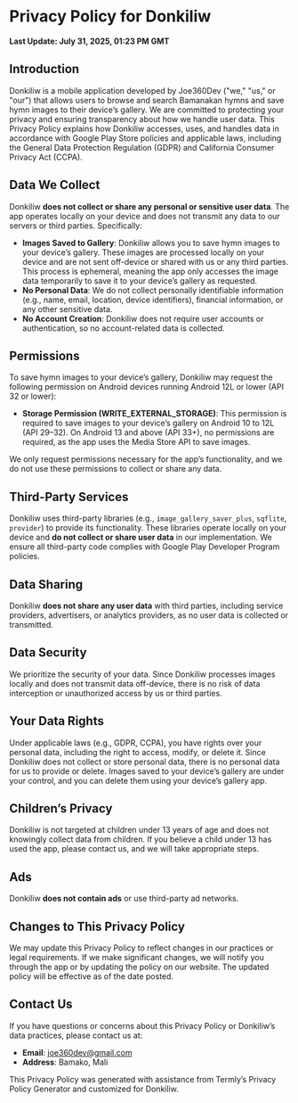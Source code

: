 # Privacy Policy for Donkiliw

**Last Update: July 31, 2025, 01:23 PM GMT**

## Introduction
Donkiliw is a mobile application developed by Joe360Dev ("we," "us," or "our") that allows users to browse and search Bamanakan hymns and save hymn images to their device’s gallery. We are committed to protecting your privacy and ensuring transparency about how we handle user data. This Privacy Policy explains how Donkiliw accesses, uses, and handles data in accordance with Google Play Store policies and applicable laws, including the General Data Protection Regulation (GDPR) and California Consumer Privacy Act (CCPA).

## Data We Collect
Donkiliw **does not collect or share any personal or sensitive user data**. The app operates locally on your device and does not transmit any data to our servers or third parties. Specifically:

- **Images Saved to Gallery**: Donkiliw allows you to save hymn images to your device’s gallery. These images are processed locally on your device and are not sent off-device or shared with us or any third parties. This process is ephemeral, meaning the app only accesses the image data temporarily to save it to your device’s gallery as requested.
- **No Personal Data**: We do not collect personally identifiable information (e.g., name, email, location, device identifiers), financial information, or any other sensitive data.
- **No Account Creation**: Donkiliw does not require user accounts or authentication, so no account-related data is collected.

## Permissions
To save hymn images to your device’s gallery, Donkiliw may request the following permission on Android devices running Android 12L or lower (API 32 or lower):

- **Storage Permission (WRITE_EXTERNAL_STORAGE)**: This permission is required to save images to your device’s gallery on Android 10 to 12L (API 29–32). On Android 13 and above (API 33+), no permissions are required, as the app uses the Media Store API to save images.

We only request permissions necessary for the app’s functionality, and we do not use these permissions to collect or share any data.

## Third-Party Services
Donkiliw uses third-party libraries (e.g., `image_gallery_saver_plus`, `sqflite`, `provider`) to provide its functionality. These libraries operate locally on your device and **do not collect or share user data** in our implementation. We ensure all third-party code complies with Google Play Developer Program policies.

## Data Sharing
Donkiliw **does not share any user data** with third parties, including service providers, advertisers, or analytics providers, as no user data is collected or transmitted.

## Data Security
We prioritize the security of your data. Since Donkiliw processes images locally and does not transmit data off-device, there is no risk of data interception or unauthorized access by us or third parties.

## Your Data Rights
Under applicable laws (e.g., GDPR, CCPA), you have rights over your personal data, including the right to access, modify, or delete it. Since Donkiliw does not collect or store personal data, there is no personal data for us to provide or delete. Images saved to your device’s gallery are under your control, and you can delete them using your device’s gallery app.

## Children’s Privacy
Donkiliw is not targeted at children under 13 years of age and does not knowingly collect data from children. If you believe a child under 13 has used the app, please contact us, and we will take appropriate steps.

## Ads
Donkiliw **does not contain ads** or use third-party ad networks.

## Changes to This Privacy Policy
We may update this Privacy Policy to reflect changes in our practices or legal requirements. If we make significant changes, we will notify you through the app or by updating the policy on our website. The updated policy will be effective as of the date posted.

## Contact Us
If you have questions or concerns about this Privacy Policy or Donkiliw’s data practices, please contact us at:

- **Email**: joe360dev@gmail.com
- **Address**: Bamako, Mali

This Privacy Policy was generated with assistance from Termly’s Privacy Policy Generator and customized for Donkiliw.